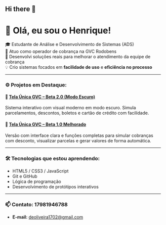 ## Hi there 👋
# 👋 Olá, eu sou o Henrique!

🎓 Estudante de Análise e Desenvolvimento de Sistemas (ADS)  
💼 Atuo como operador de cobrança na GVC Rodobens  
🚀 Desenvolvi soluções reais para melhorar o atendimento da equipe de cobrança  
💡 Crio sistemas focados em **facilidade de uso** e **eficiência no processo**

---

### ⚙️ Projetos em Destaque:

#### 🔹 [Tela Única GVC – Beta 2.0 (Modo Escuro)](https://henri524.github.io/tela-unica-gvc/)
Sistema interativo com visual moderno em modo escuro. Simula parcelamentos, descontos, boletos e cartão de crédito com facilidade.

#### 🔹 [Tela Única GVC – Beta 1.0 Melhorado](https://henri524.github.io/tela-unica-gvc-beta1/)
Versão com interface clara e funções completas para simular cobranças com desconto, visualizar parcelas e gerar valores de forma automática.

---

### 🛠️ Tecnologias que estou aprendendo:
- HTML5 / CSS3 / JavaScript
- Git e GitHub
- Lógica de programação
- Desenvolvimento de protótipos interativos

---

### 📫 Contato: 17981946788
- **E-mail:** deoliveira1702@gmail.com
